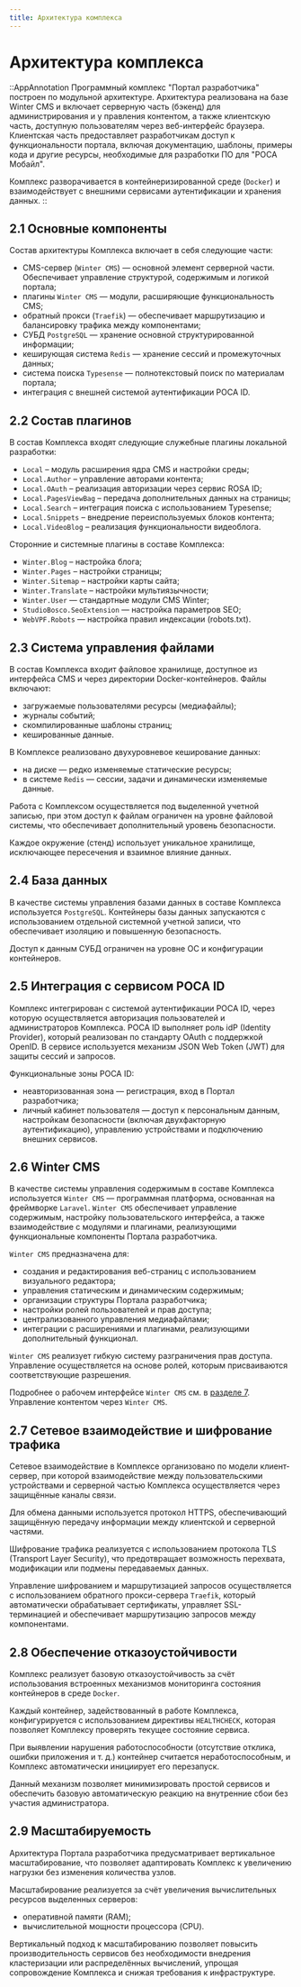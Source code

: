 ```yaml
---
title: Архитектура комплекса
---
```


# Архитектура комплекса

::AppAnnotation
Программный комплекс "Портал разработчика" построен по модульной архитектуре.
Архитектура реализована на базе Winter CMS и включает серверную часть (бэкенд) для администрирования и у
правления контентом, а также клиентскую часть, доступную пользователям через веб-интерфейс браузера.
Клиентская часть предоставляет разработчикам доступ к функциональности портала, включая документацию,
шаблоны, примеры кода и другие ресурсы, необходимые для разработки ПО для "РОСА Мобайл".

Комплекс разворачивается в контейнеризированной среде (`Docker`) и взаимодействует с внешними сервисами
аутентификации и хранения данных.
::

## 2.1 Основные компоненты

Состав архитектуры Комплекса включает в себя следующие части:

- CMS-сервер (`Winter CMS`) — основной элемент серверной части. Обеспечивает управление структурой, содержимым и логикой портала;
- плагины `Winter CMS` — модули, расширяющие функциональность CMS;
- обратный прокси (`Traefik`) — обеспечивает маршрутизацию и балансировку трафика между компонентами;
- СУБД `PostgreSQL` — хранение основной структурированной информации;
- кеширующая система `Redis` — хранение сессий и промежуточных данных;
- система поиска `Typesense` — полнотекстовый поиск по материалам портала;
- интеграция с внешней системой аутентификации РОСА ID.

## 2.2 Состав плагинов

В состав Комплекса входят следующие служебные плагины локальной разработки:

- `Local` – модуль расширения ядра CMS и настройки среды;
- `Local.Author` – управление авторами контента;
- `Local.OAuth` – реализация авторизации через сервис ROSA ID;
- `Local.PagesViewBag` – передача дополнительных данных на страницы;
- `Local.Search` – интеграция поиска с использованием Typesense;
- `Local.Snippets` – внедрение переиспользуемых блоков контента;
- `Local.VideoBlog` – реализация функциональности видеоблога.

Сторонние и системные плагины в составе Комплекса:

- `Winter.Blog` – настройка блога;
- `Winter.Pages` – настройки страницы;
- `Winter.Sitemap` – настройки карты сайта;
- `Winter.Translate` – настройки мультиязычности;
- `Winter.User` — стандартные модули CMS Winter;
- `StudioBosco.SeoExtension` — настройка параметров SEO;
- `WebVPF.Robots` — настройка правил индексации (robots.txt).

## 2.3 Система управления файлами

В состав Комплекса входит файловое хранилище, доступное из интерфейса CMS и через директории Docker-контейнеров. Файлы включают:

- загружаемые пользователями ресурсы (медиафайлы);
- журналы событий;
- скомпилированные шаблоны страниц;
- кешированные данные.

В Комплексе реализовано двухуровневое кеширование данных:

- на диске — редко изменяемые статические ресурсы;
- в системе `Redis` — сессии, задачи и динамически изменяемые данные.

Работа с Комплексом осуществляется под выделенной учетной записью, при этом доступ к файлам
ограничен на уровне файловой системы, что обеспечивает дополнительный уровень безопасности.

Каждое окружение (стенд) использует уникальное хранилище, исключающее пересечения и взаимное влияние данных.

## 2.4 База данных

В качестве системы управления базами данных в составе Комплекса используется `PostgreSQL`.
Контейнеры базы данных запускаются с использованием отдельной системной учетной записи,
что обеспечивает изоляцию и повышенную безопасность.

Доступ к данным СУБД ограничен на уровне ОС и конфигурации контейнеров.

## 2.5 Интеграция с сервисом РОСА ID

Комплекс интегрирован с системой аутентификации РОСА ID,
через которую осуществляется авторизация пользователей и администраторов Комплекса.
РОСА ID выполняет роль idP (Identity Provider), который реализован по стандарту OAuth с поддержкой OpenID.
В сервисе используется механизм JSON Web Token (JWT) для защиты сессий и запросов.

Функциональные зоны РОСА ID:

- неавторизованная зона — регистрация, вход в Портал разработчика;
- личный кабинет пользователя — доступ к персональным данным, настройкам безопасности (включая двухфакторную аутентификацию), управлению устройствами и подключению внешних сервисов.

## 2.6 Winter CMS

В качестве системы управления содержимым в составе Комплекса используется `Winter CMS` — программная платформа,
основанная на фреймворке `Laravel`. `Winter CMS` обеспечивает управление содержимым, настройку
пользовательского интерфейса, а также взаимодействие с модулями и плагинами, реализующими функциональные
компоненты Портала разработчика.

`Winter CMS` предназначена для:

- создания и редактирования веб-страниц с использованием визуального редактора;
- управления статическим и динамическим содержимым;
- организации структуры Портала разработчика;
- настройки ролей пользователей и прав доступа;
- централизованного управления медиафайлами;
- интеграции с расширениями и плагинами, реализующими дополнительный функционал.

`Winter CMS` реализует гибкую систему разграничения прав доступа.
Управление осуществляется на основе ролей, которым присваиваются соответствующие разрешения.

Подробнее о рабочем интерфейсе `Winter CMS` см. в [разделе 7](/developer/administrator/winter-cms).
Управление контентом через `Winter CMS`.

## 2.7 Сетевое взаимодействие и шифрование трафика

Сетевое взаимодействие в Комплексе организовано по модели клиент-сервер,
при которой взаимодействие между пользовательскими устройствами и серверной частью Комплекса
осуществляется через защищённые каналы связи.

Для обмена данными используется протокол HTTPS, обеспечивающий защищённую передачу информации между
клиентской и серверной частями.

Шифрование трафика реализуется с использованием протокола TLS (Transport Layer Security),
что предотвращает возможность перехвата, модификации или подмены передаваемых данных.

Управление шифрованием и маршрутизацией запросов осуществляется с использованием обратного прокси-сервера
`Traefik`, который автоматически обрабатывает сертификаты, управляет SSL-терминацией и обеспечивает
маршрутизацию запросов между компонентами.

## 2.8 Обеспечение отказоустойчивости

Комплекс реализует базовую отказоустойчивость за счёт использования встроенных механизмов мониторинга
состояния контейнеров в среде `Docker`.

Каждый контейнер, задействованный в работе Комплекса, конфигурируется с использованием директивы `HEALTHCHECK`,
которая позволяет Комплексу проверять текущее состояние сервиса.

При выявлении нарушения работоспособности (отсутствие отклика, ошибки приложения и т. д.) контейнер
считается неработоспособным, и Комплекс автоматически инициирует его перезапуск.

Данный механизм позволяет минимизировать простой сервисов и обеспечить базовую автоматическую
реакцию на внутренние сбои без участия администратора.

## 2.9 Масштабируемость

Архитектура Портала разработчика предусматривает вертикальное масштабирование, что позволяет адаптировать
Комплекс к увеличению нагрузки без изменения количества узлов.

Масштабирование реализуется за счёт увеличения вычислительных ресурсов выделенных серверов:

- оперативной памяти (RAM);
- вычислительной мощности процессора (CPU).

Вертикальный подход к масштабированию позволяет повысить производительность сервисов без необходимости
внедрения кластеризации или распределённых вычислений, упрощая сопровождение Комплекса и снижая
требования к инфраструктуре.
